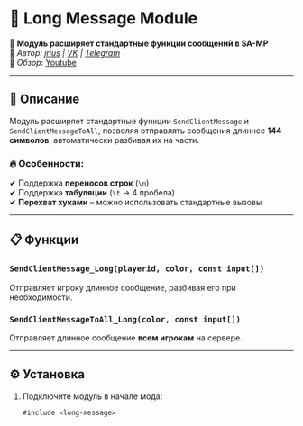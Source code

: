 # 🚀 Long Message Module  

🔹 **Модуль расширяет стандартные функции сообщений в SA-MP**  
🔹 *Автор: [jrius](https://github.com/jr1us) | [VK](https://vk.com/s.fridom) | [Telegram](https://t.me/dcapybarov)*  
🔹 *Обзор*: [Youtube](https://www.youtube.com/watch?v=DZDpS_j7LcI) 

---

## 📌 Описание  
Модуль расширяет стандартные функции `SendClientMessage` и `SendClientMessageToAll`, позволяя отправлять сообщения длиннее **144 символов**, автоматически разбивая их на части.  

### 🔥 Особенности:  
✔ Поддержка **переносов строк** (`\n`)  
✔ Поддержка **табуляции** (`\t` → 4 пробела)    
✔ **Перехват хуками** – можно использовать стандартные вызовы  

---

## 📋 Функции  

### `SendClientMessage_Long(playerid, color, const input[])`  
Отправляет игроку длинное сообщение, разбивая его при необходимости.  

### `SendClientMessageToAll_Long(color, const input[])`  
Отправляет длинное сообщение **всем игрокам** на сервере.  

---

## ⚙ Установка  
1. Подключите модуль в начале мода:  
   ```pawn
   #include <long-message>
